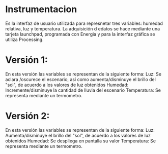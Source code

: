 # Instrumentacion
Es la interfaz de usuario utilizada para represnetar tres variables: humedad relativa, luz y temperatura. La adquisición d edatos se hace mediante una tarjeta launchpad, programada con Energia y para la interfaz gráfica se utiliza Processing.

# Versión 1: 

En esta versión las variables se representan de la siguiente forma:
Luz: Se aclara /oscurece el escenario, así como aumenta/disminuye el brillo del "sol", de acuerdo a los valores de luz obtenidos
Humedad: Incremente/disminuye la cantidad de lluvia del escenario
Temperatura: Se representa mediante un termometro.

# Versión 2: 

En esta versión las variables se representan de la siguiente forma:
Luz: Aumenta/disminuye el brillo del "sol", de acuerdo a los valores de luz obtenidos
Humedad: Se despliega en pantalla su valor
Temperatura: Se representa mediante un termometro.


